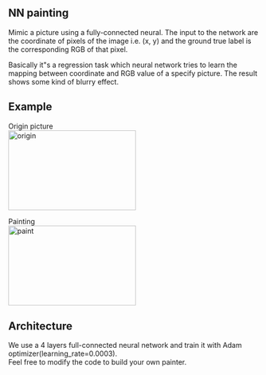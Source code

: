 ## NN painting
Mimic a picture using a fully-connected neural. The input to the network are the coordinate of pixels of the image i.e. (x, y) and the ground true label is the corresponding RGB of that pixel.

Basically it"s a regression task which neural network tries to learn the mapping between coordinate and RGB value of a specify picture. The result shows some kind of blurry effect.

## Example  
Origin picture  
<img src="https://github.com/borgwang/toys/raw/master/nn_paint/res/origin.jpg" width = "256" height = "160" alt="origin" align=center />  

Painting  
<img src="https://media.giphy.com/media/9xjTwYDV6zIW1aE62R/giphy.gif" width = "256" height = "160" alt="paint" align=center />   

## Architecture
We use a 4 layers full-connected neural network and train it with Adam optimizer(learning_rate=0.0003).  
Feel free to modify the code to build your own painter.  
